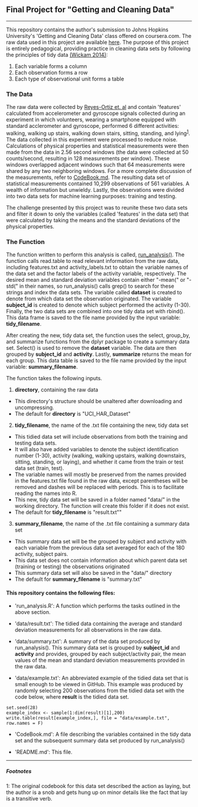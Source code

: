 ## Final Project for "Getting and Cleaning Data"

-----------------------------------------------

This repository contains the author's submission to Johns Hopkins University's 'Getting and Cleaning Data' class offered on coursera.com. The raw data used in this project are available [here](https://d396qusza40orc.cloudfront.net/getdata%2Fprojectfiles%2FUCI%20HAR%20Dataset.zip). The purpose of this project is entirely pedagogical, providing practice in cleaning data sets by following the principles of tidy data [(Wickam 2014)](https://vita.had.co.nz/papers/tidy-data.html):

1. Each variable forms a column
2. Each observation forms a row
3. Each type of observational unit forms a table

### The Data
The raw data were collected by [Reyes-Ortiz et. al](http://archive.ics.uci.edu/ml/datasets/human+activity+recognition+using+smartphones) and contain 'features' calculated from accelerometer and gyroscope signals collected during an experiment in which volunteers, wearing a smartphone equipped with standard acclerometer and gyroscope, performed 6 different activities: walking, walking up stairs, walking down stairs, sitting, standing, and lying<sup>[1](#footnote1)</sup>. 
The data collected in this experiment were processed to reduce noise. Calculations of physical properties and statistical measurements were then made from the data in 2.56 second windows (the data were collected at 50 counts/second, resulting in 128 measurements per window). These windows overlapped adjacent windows such that 64 measurements were shared by any two neighboring windows. For a more complete discussion of the measurements, refer to [CodeBook.md](https://github.com/1earning-R/Getting_Cleaning_Data_CourseProject/blob/master/CodeBook.md). The resulting data set of statistical measurements contained 10,299 observations of 561 variables. A wealth of information but unwieldy. Lastly, the observations were divided into two data sets for machine learning purposes: training and testing.


The challenge presented by this project was to reunite these two data sets and filter it down to only the variables (called 'features' in the data set) that were calculated by taking the means and the standard deviations of the physical properties.

### The Function
The function written to perform this analysis is called, [run_analysis()](https://github.com/1earning-R/Getting_Cleaning_Data_CourseProject/blob/master/scripts/run_analysis.R). The function calls read.table to read relevant information from the raw data, including features.txt and activity_labels.txt to obtain the variable names of the data set and the factor labels of the activity variable, respectively. The desired mean and standard deviation variables contain either "-mean(" or "-std(" in their names, so run_analysis() calls grep() to search for these strings and index the data sets. The variable called **dataset** is created to denote from which data set the observation originated. The variable **subject_id** is created to denote which subject performed the activity (1-30). Finally, the two data sets are combined into one tidy data set with rbind(). This data frame is saved to the file name provided by the input variable: **tidy_filename**.

After creating the new, tidy data set, the function uses the select, group_by, and summarize functions from the dplyr package to create a summary data set. Select() is used to remove the **dataset** variable. The data are then grouped by **subject_id** and **activity**. Lastly, **summarize** returns the mean for each group. This data table is saved to the file name provided by the input variable: **summary_filename**.

The function takes the following inputs.

1. **directory**, containing the raw data 
  * This directory's structure should be unaltered after downloading and uncompressing.
  * The default for **directory** is "UCI_HAR_Dataset"
2. **tidy_filename**, the name of the .txt file containing the new, tidy data set
  * This tidied data set will include observations from both the training and testing data sets.
  * It will also have added variables to denote the subject identification number (1-30), activity (walking, walking upstairs, walking downstairs, sitting, standing, or laying), and whether it came from the train or test data set (train, test).
  * The variable names will mostly be preserved from the names provided in the features.txt file found in the raw data, except parentheses will be removed and dashes will be replaced with periods. This is to facilitate reading the names into R.
  * This new, tidy data set will be saved in a folder named "data/" in the working directory. The function will create this folder if it does not exist.
  * The default for **tidy_filename** is "result.txt""
3. **summary_filename**, the name of the .txt file containing a summary data set
  * This summary data set will be the grouped by subject and activity with each variable from the previous data set averaged for each of the 180 activity, subject pairs.
  * This data set does not contain information about which parent data set (training or testing) the observations originated
  * This summary data set will also be saved in the "data/" directory
  * The default for **summary_filename** is "summary.txt"
  

#### This repository contains the following files:

- 'run_analysis.R': A function which performs the tasks outlined in the above section.

- 'data/result.txt': The tidied data containing the average and standard deviation measurements for all observations in the raw data.

- 'data/summary.txt': A summary of the data set produced by run_analysis(). This summary data set is grouped by **subject_id** and **activity** and provides, grouped by each subject/activity pair, the mean values of the mean and standard deviation measurements provided in the raw data.

- 'data/example.txt': An abbreviated example of the tidied data set that is small enough to be viewed in GitHub. This example was produced by randomly selecting 200 observations from the tidied data set with the code below, where **result** is the tidied data set.

```
set.seed(28)
example_index <- sample(1:dim(result)[1],200)
write.table(result[example_index,], file = "data/example.txt", row.names = F)  
```

- 'CodeBook.md': A file describing the variables contained in the tidy data set and the subsequent summary data set produced by run_analysis()

- 'README.md': This file.

----------------------------------------------------
##### Footnotes
<a name="footnote1">1</a>: The original codebook for this data set described the action as laying, but the author is a snob and gets hung up on minor details like the fact that lay is a transitive verb.